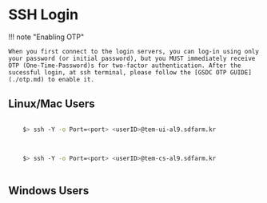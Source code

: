 # SSH Login

!!! note "Enabling OTP"

    When you first connect to the login servers, you can log-in using only your password (or initial password), but you MUST immediately receive OTP (One-Time-Password)s for two-factor authentication. After the sucessful login, at ssh terminal, please follow the [GSDC OTP GUIDE](./otp.md) to enable it. 

## Linux/Mac Users

```bash

    $> ssh -Y -o Port=<port> <userID>@tem-ui-al9.sdfarm.kr
    
```

```bash

    $> ssh -Y -o Port=<port> <userID>@tem-cs-al9.sdfarm.kr
    
```

## Windows Users